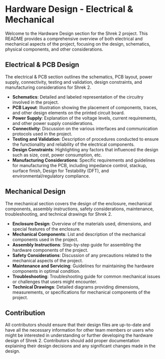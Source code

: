# Hardware Design - Electrical & Mechanical

Welcome to the Hardware Design section for the Shrek 2 project. This README provides a comprehensive overview of both electrical and mechanical aspects of the project, focusing on the design, schematics, physical components, and other considerations.

## Electrical & PCB Design

The electrical & PCB section outlines the schematics, PCB layout, power supply, connectivity, testing and validation, design constraints, and manufacturing considerations for Shrek 2. 

- **Schematics**: Detailed and labeled representation of the circuitry involved in the project. 
- **PCB Layout**: Illustration showing the placement of components, traces, and other design elements on the printed circuit board.
- **Power Supply**: Explanation of the voltage levels, current requirements, and other power supply considerations.
- **Connectivity**: Discussion on the various interfaces and communication protocols used in the project.
- **Testing and Validation**: Description of procedures conducted to ensure the functionality and reliability of the electrical components.
- **Design Constraints**: Highlighting any factors that influenced the design such as size, cost, power consumption, etc.
- **Manufacturing Considerations**: Specific requirements and guidelines for manufacturing the PCB, including impedance control, stackup, surface finish, Design for Testability (DFT), and environmental/regulatory compliance.

## Mechanical Design

The mechanical section covers the design of the enclosure, mechanical components, assembly instructions, safety considerations, maintenance, troubleshooting, and technical drawings for Shrek 2. 

- **Enclosure Design**: Overview of the materials used, dimensions, and special features of the enclosure.
- **Mechanical Components**: List and description of the mechanical components used in the project.
- **Assembly Instructions**: Step-by-step guide for assembling the hardware components of the project.
- **Safety Considerations**: Discussion of any precautions related to the mechanical aspects of the project.
- **Maintenance and Servicing**: Guidelines for maintaining the hardware components in optimal condition.
- **Troubleshooting**: Troubleshooting guide for common mechanical issues or challenges that users might encounter.
- **Technical Drawings**: Detailed diagrams providing dimensions, measurements, or specifications for mechanical components of the project.

## Contribution

All contributors should ensure that their design files are up-to-date and have all the necessary information for other team members or users who might be interested in understanding or further developing the hardware design of Shrek 2. Contributors should add proper documentation explaining their design decisions and any significant changes made in the design.
